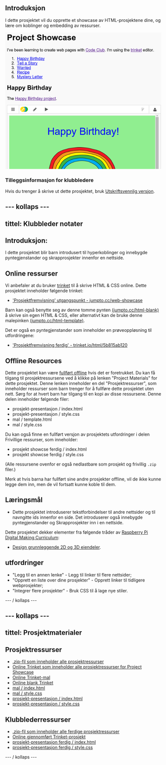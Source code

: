 ## Introduksjon

I dette prosjektet vil du opprette et showcase av HTML-prosjektene dine, og lære om koblinger og embedding av ressurser.

![skjermbilde](images/showcase-intro.png)

### Tilleggsinformasjon for klubbledere

Hvis du trenger å skrive ut dette prosjektet, bruk [Utskriftsvennlig versjon](https://projects.raspberrypi.org/en/projects/project-showcase/print).

## \--- kollaps \---

## tittel: Klubbleder notater

## Introduksjon:

I dette prosjektet blir barn introdusert til hyperkoblinger og innebygde pyntegjenstander og skrapprosjekter innenfor en nettside.

## Online ressurser

Vi anbefaler at du bruker [trinket](https://trinket.io/) til å skrive HTML & CSS online. Dette prosjektet inneholder følgende trinket:

* ['Prosjektfremvisning' utgangspunkt - jumpto.cc/web-showcase](http://jumpto.cc/web-showcase)

Barn kan også benytte seg av denne tomme pynten [(jumpto.cc/html-blank)](http://jumpto.cc/html-blank) å skrive sin egen HTML & CSS, eller alternativt kan de bruke denne malepinken [(jumpto.cc/html-template)](http://jumpto.cc/html-template).

Det er også en pyntegjenstander som inneholder en prøveoppløsning til utfordringene:

* ['Prosjektfremvisning ferdig' - trinket.io/html/5b815ab120](https://trinket.io/html/5b815ab120)

## Offline Resources

Dette prosjektet kan være [fullført offline](https://www.codeclubprojects.org/en-GB/resources/webdev-working-offline/) hvis det er foretrukket. Du kan få tilgang til prosjektressursene ved å klikke på lenken "Project Materials" for dette prosjektet. Denne lenken inneholder en del "Prosjektressurser", som inneholder ressurser som barn trenger for å fullføre dette prosjektet uten nett. Sørg for at hvert barn har tilgang til en kopi av disse ressursene. Denne delen inneholder følgende filer:

* prosjekt-presentasjon / index.html
* prosjekt-presentasjon / style.css
* mal / template.html
* mal / style.css

Du kan også finne en fullført versjon av prosjektets utfordringer i delen Frivillige ressurser, som inneholder:

* prosjekt showcse ferdig / index.html
* prosjekt showcse ferdig / style.css

(Alle ressursene ovenfor er også nedlastbare som prosjekt og frivillig `.zip` filer.)

Merk at hvis barna har fullført sine andre prosjekter offline, vil de ikke kunne legge dem inn, men de vil fortsatt kunne koble til dem.

## Læringsmål

* Dette prosjektet introduserer tekstforbindelser til andre nettsider og til navngitte ids innenfor en side. Det introduserer også innebygde pyntegjenstander og Skrapprosjekter inn i en nettside. 

Dette prosjektet dekker elementer fra følgende tråder av [Raspberry Pi Digital Making Curriculum](http://rpf.io/curriculum):

* [Design grunnleggende 2D og 3D eiendeler](https://www.raspberrypi.org/curriculum/design/creator).

## utfordringer

* "Legg til en annen lenke" - Legg til linker til flere nettsider;
* "Opprett en liste over dine prosjekter" - Opprett linker til tidligere webprosjekter;
* "Integrer flere prosjekter" - Bruk CSS til å lage nye stiler.

\--- / kollaps \---

## \--- kollaps \---

## tittel: Prosjektmaterialer

## Prosjektressurser

* [.zip-fil som inneholder alle prosjektressurser](resources/showcase-project-resources.zip)
* [Online Trinket som inneholder alle prosjektressurser for Project Showcase](http://jumpto.cc/web-showcase)
* [Online Trinket-mal](http://jumpto.cc/trinket-template)
* [Online blank Trinket](http://jumpto.cc/trinket-blank)
* [mal / index.html](resources/template-index.html)
* [mal / style.css](resources/template-style.css)
* [prosjekt-presentasjon / index.html](resources/project-showcase-index.html)
* [prosjekt-presentasjon / style.css](resources/project-showcase-style.css)

## Klubblederressurser

* [.zip-fil som inneholder alle ferdige prosjektressurser](resources/showcase-volunteer-resources.zip)
* [Online gjennomført Trinket-prosjekt](https://trinket.io/html/1d4d4c5ce1)
* [prosjekt-presentasjon ferdig / index.html](resources/project-showcase-finished-index.html)
* [prosjekt-presentasjon ferdig / style.css](resources/project-showcase-finished-style.css)

\--- / kollaps \---
